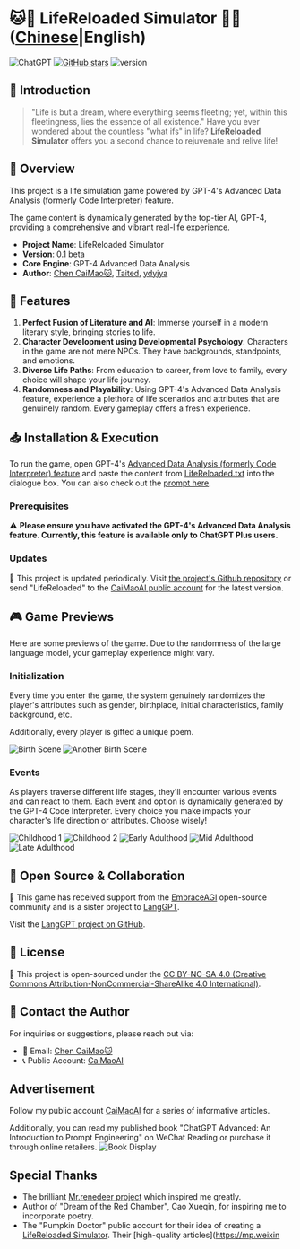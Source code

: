 # 🐱🐹 LifeReloaded Simulator 🐹🐱 ([Chinese](./README.md)|English)
![ChatGPT](https://img.shields.io/badge/chatGPT-74aa9c?style=for-the-badge&logo=openai&logoColor=white)
[![GitHub stars](https://img.shields.io/github/stars/hamutama/LifeReloaded?style=social)](https://github.com/hamutama/LifeReloaded/stargazers)
![version](https://img.shields.io/badge/version-0.1_Beta-blue)

## 🌟 Introduction

> "Life is but a dream, where everything seems fleeting; yet, within this fleetingness, lies the essence of all existence."
> Have you ever wondered about the countless "what ifs" in life? **LifeReloaded Simulator** offers you a second chance to rejuvenate and relive life!

## 🌈 Overview 

This project is a life simulation game powered by GPT-4's Advanced Data Analysis (formerly Code Interpreter) feature.

The game content is dynamically generated by the top-tier AI, GPT-4, providing a comprehensive and vibrant real-life experience.

- **Project Name**: LifeReloaded Simulator
- **Version**: 0.1 beta
- **Core Engine**: GPT-4 Advanced Data Analysis
- **Author**: [Chen CaiMao🐱](https://okjk.co/RBfY7P), [Taited](https://Taited.github.io), [ydyjya](https://www.zhihu.com/people/warrior-18-53)

## 🚀 Features

1. **Perfect Fusion of Literature and AI**: Immerse yourself in a modern literary style, bringing stories to life.
2. **Character Development using Developmental Psychology**: Characters in the game are not mere NPCs. They have backgrounds, standpoints, and emotions.
3. **Diverse Life Paths**: From education to career, from love to family, every choice will shape your life journey.
4. **Randomness and Playability**: Using GPT-4's Advanced Data Analysis feature, experience a plethora of life scenarios and attributes that are genuinely random. Every gameplay offers a fresh experience.

## 📥 Installation & Execution
To run the game, open GPT-4's [Advanced Data Analysis (formerly Code Interpreter) feature](https://chat.openai.com/?model=gpt-4-code-interpreter)
and paste the content from [LifeReloaded.txt](https://github.com/hamutama/LifeReloaded/blob/main/LifeReloaded.txt) into the dialogue box.
You can also check out the [prompt here](https://chat.openai.com/share/25c02186-e518-4ac0-9072-1281b2f47d84).

### Prerequisites

⚠️ **Please ensure you have activated the GPT-4's Advanced Data Analysis feature. Currently, this feature is available only to ChatGPT Plus users.**

### Updates

🔗 This project is updated periodically. Visit [the project's Github repository](https://github.com/hamutama/LifeReloaded) or send "LifeReloaded" to the [CaiMaoAI public account](https://mp.weixin.qq.com/s/yMZ-Skk6mEa4tQPkHDtFTg) for the latest version.

## 🎮 Game Previews

Here are some previews of the game. Due to the randomness of the large language model, your gameplay experience might vary.

### Initialization

Every time you enter the game, the system genuinely randomizes the player's attributes such as gender, birthplace, initial characteristics, family background, etc.

Additionally, every player is gifted a unique poem.

![Birth Scene](./previews/birth.png)
![Another Birth Scene](./previews/birth2.png)

### Events

As players traverse different life stages, they'll encounter various events and can react to them. Each event and option is dynamically generated by the GPT-4 Code Interpreter. Every choice you make impacts your character's life direction or attributes. Choose wisely!

![Childhood 1](./previews/childhood.png)
![Childhood 2](./previews/childhood_2.png)
![Early Adulthood](./previews/earlyadulthood.png)
![Mid Adulthood](./previews/mid_adulthood.png)
![Late Adulthood](./previews/late_adulthood.png)

## 🤝 Open Source & Collaboration

🔗 This game has received support from the [EmbraceAGI](https://github.com/EmbraceAGI) open-source community and is a sister project to [LangGPT](http://feishu.langgpt.ai).

Visit the [LangGPT project on GitHub](https://github.com/yzfly/LangGPT).

## 📜 License

🔗 This project is open-sourced under the [CC BY-NC-SA 4.0 (Creative Commons Attribution-NonCommercial-ShareAlike 4.0 International)](https://creativecommons.org/licenses/by-nc-sa/4.0/).

## 💌 Contact the Author

For inquiries or suggestions, please reach out via:

- 📧 Email: [Chen CaiMao🐱](mailto:hamusuta@bupt.cn)
- 📞 Public Account: [CaiMaoAI](https://mp.weixin.qq.com/s/yMZ-Skk6mEa4tQPkHDtFTg)

## Advertisement

Follow my public account [CaiMaoAI](https://mp.weixin.qq.com/mp/appmsgalbum?__biz=MzkxNTU1MTY3OA==&action=getalbum&album_id=3086731117975814150&scene=173&from_msgid=2247484520&from_itemidx=1&count=3&nolastread=1#wechat_redirect) for a series of informative articles.

Additionally, you can read my published book "ChatGPT Advanced: An Introduction to Prompt Engineering" on WeChat Reading or purchase it through online retailers.
![Book Display](./previews/book.jpeg)

## Special Thanks

- The brilliant [Mr.renedeer project](https://github.com/JushBJJ/Mr.-Ranedeer-AI-Tutor) which inspired me greatly.
- Author of "Dream of the Red Chamber", Cao Xueqin, for inspiring me to incorporate poetry.
- The "Pumpkin Doctor" public account for their idea of creating a [LifeReloaded Simulator](https://mp.weixin.qq.com/s/gV6xvVVqG8djdmB6EAuZKw). Their [high-quality articles](https://mp.weixin